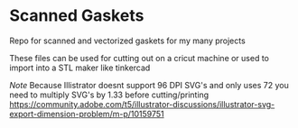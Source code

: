 # Scanned Gaskets
Repo for scanned and vectorized gaskets for my many projects

These files can be used for cutting out on a cricut machine or used to import into a STL maker like tinkercad

*Note* Because Illistrator doesnt support 96 DPI SVG's and only uses 72 you need to multiply SVG's by 1.33 before cutting/printing
https://community.adobe.com/t5/illustrator-discussions/illustrator-svg-export-dimension-problem/m-p/10159751
